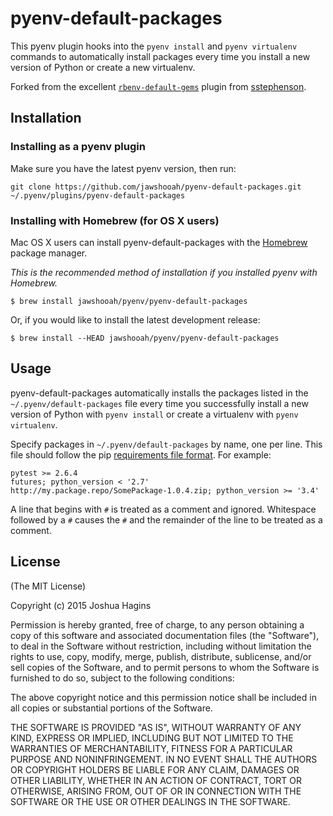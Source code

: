 # pyenv-default-packages

This pyenv plugin hooks into the `pyenv install` and `pyenv virtualenv`
commands to automatically install packages every time you install a new
version of Python or create a new virtualenv.

Forked from the excellent [`rbenv-default-gems`][1] plugin from [sstephenson][2].

## Installation

### Installing as a pyenv plugin

Make sure you have the latest pyenv version, then run:

    git clone https://github.com/jawshooah/pyenv-default-packages.git ~/.pyenv/plugins/pyenv-default-packages

### Installing with Homebrew (for OS X users)

Mac OS X users can install pyenv-default-packages with the
[Homebrew](http://brew.sh) package manager.

*This is the recommended method of installation if you installed pyenv
 with Homebrew.*

```
$ brew install jawshooah/pyenv/pyenv-default-packages
```

Or, if you would like to install the latest development release:

```
$ brew install --HEAD jawshooah/pyenv/pyenv-default-packages
```

## Usage

pyenv-default-packages automatically installs the packages listed in the
`~/.pyenv/default-packages` file every time you successfully install a new
version of Python with `pyenv install` or create a virtualenv with
`pyenv virtualenv`.

Specify packages in `~/.pyenv/default-packages` by name, one per line. This
file should follow the pip [requirements file format][3]. For example:

    pytest >= 2.6.4
    futures; python_version < '2.7'
    http://my.package.repo/SomePackage-1.0.4.zip; python_version >= '3.4'

A line that begins with `#` is treated as a comment and ignored. Whitespace
followed by a `#` causes the `#` and the remainder of the line to be treated
as a comment.

## License

(The MIT License)

Copyright (c) 2015 Joshua Hagins

Permission is hereby granted, free of charge, to any person obtaining
a copy of this software and associated documentation files (the
"Software"), to deal in the Software without restriction, including
without limitation the rights to use, copy, modify, merge, publish,
distribute, sublicense, and/or sell copies of the Software, and to
permit persons to whom the Software is furnished to do so, subject to
the following conditions:

The above copyright notice and this permission notice shall be
included in all copies or substantial portions of the Software.

THE SOFTWARE IS PROVIDED "AS IS", WITHOUT WARRANTY OF ANY KIND,
EXPRESS OR IMPLIED, INCLUDING BUT NOT LIMITED TO THE WARRANTIES OF
MERCHANTABILITY, FITNESS FOR A PARTICULAR PURPOSE AND
NONINFRINGEMENT. IN NO EVENT SHALL THE AUTHORS OR COPYRIGHT HOLDERS BE
LIABLE FOR ANY CLAIM, DAMAGES OR OTHER LIABILITY, WHETHER IN AN ACTION
OF CONTRACT, TORT OR OTHERWISE, ARISING FROM, OUT OF OR IN CONNECTION
WITH THE SOFTWARE OR THE USE OR OTHER DEALINGS IN THE SOFTWARE.

[1]: https://github.com/sstephenson/rbenv-default-gems
[2]: https://github.com/sstephenson
[3]: https://pip.pypa.io/en/latest/reference/pip_install.html#requirements-file-format
